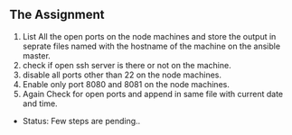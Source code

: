 ## The Assignment

1. List All the open ports on the node machines and store the output in seprate files named with the hostname of the machine on the ansible master.
1. check if open ssh server is there or not on the machine.
1. disable all ports other than 22 on the node machines.
1. Enable only port 8080 and 8081 on the node machines.
1. Again Check for open ports and append in same file with current date and time.

- Status: Few steps are pending..
